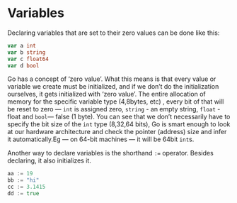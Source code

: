 # Variables

Declaring variables that are set to their zero values can be done like this:

```go
var a int
var b string
var c float64
var d bool
```

Go has a concept of ‘zero value’. What this means is that every value or variable we create must be initialized, and if we don’t do the initialization ourselves, it gets initialized with ‘zero value’.  The entire allocation of memory for the specific variable type (4,8bytes, etc) , every bit of that will be reset to zero —  `int` is assigned zero, `string` - an empty string, `float` - float and `bool`— false (1 byte). You can see that we don’t necessarily have to specify the bit size of the `int`  type  (8,32,64 bits), Go is smart enough to look at our hardware architecture and check the pointer (address) size and infer it automatically.Eg — on 64-bit machines — it will be 64bit `int`s.

Another way to declare variables is the shorthand `:=` operator. Besides declaring, it also initializes it.

```go
aa := 19
bb := "hi"
cc := 3.1415
dd := true
```
